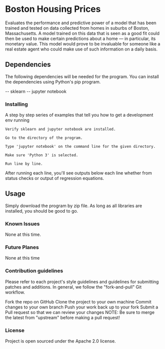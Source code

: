 # Boston Housing Prices

Evaluates the performance and predictive power of a model that has been trained and tested on data collected from homes in suburbs of Boston, Massachusetts. A model trained on this data that is seen as a good fit could then be used to make certain predictions about a home — in particular, its monetary value. This model would prove to be invaluable for someone like a real estate agent who could make use of such information on a daily basis.

## Dependencies

The following dependencies will be needed for the program.  You can install the dependencies using Python's pip program.

-- sklearn
-- jupyter notebook


### Installing

A step by step series of examples that tell you how to get a development env running

```
Verify sklearn and jupyter notebook are installed.
```

```
Go to the directory of the program.
```

```
Type 'jupyter notebook' on the command line for the given directory.
```

```
Make sure 'Python 3' is selected.
```

```
Run line by line.
```

After running each line, you'll see outputs below each line whether from status checks or output of regression equations.

## Usage

Simply download the program by zip file.  As long as all libraries are installed, you should be good to go.

### Known Issues

None at this time.

### Future Planes

None at this time

### Contribution guidelines

Please refer to each project's style guidelines and guidelines for submitting patches and additions. In general, we follow the "fork-and-pull" Git workflow.

Fork the repo on GitHub
Clone the project to your own machine
Commit changes to your own branch
Push your work back up to your fork
Submit a Pull request so that we can review your changes
NOTE: Be sure to merge the latest from "upstream" before making a pull request!

### License

Project is open sourced under the Apache 2.0 license.